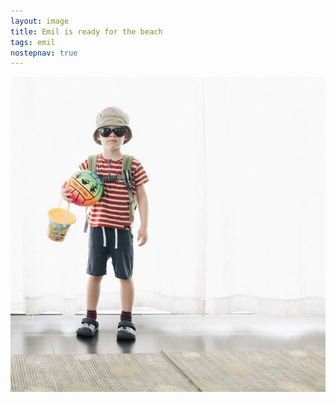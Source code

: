 ```yaml
---
layout: image
title: Emil is ready for the beach
tags: emil
nostepnav: true
---
```

![](/i/DSCF3651.jpg)

